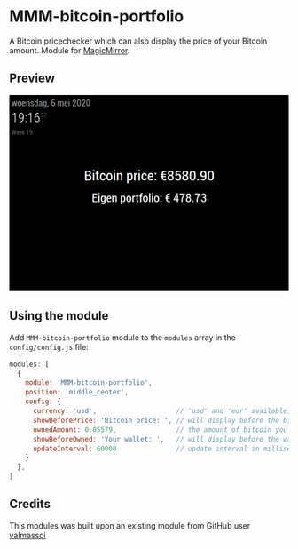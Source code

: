 # MMM-bitcoin-portfolio
A Bitcoin pricechecker which can also display the price of your Bitcoin amount.
Module for <a href="https://github.com/MichMich/MagicMirror">MagicMirror</a>.

## Preview
![preview](preview.png)

## Using the module
Add `MMM-bitcoin-portfolio` module to the `modules` array in the `config/config.js` file:
````javascript
modules: [
  {
    module: 'MMM-bitcoin-portfolio',
    position: 'middle_center',
    config: {
      currency: 'usd',                    // 'usd' and 'eur' available, defaults to 'usd'
      showBeforePrice: 'Bitcoin price: ', // will display before the bitcoin price
      ownedAmount: 0.05579,               // the amount of bitcoin you own yourself
      showBeforeOwned: 'Your wallet: ',   // will display before the wallet value
      updateInterval: 60000               // update interval in milliseconds,
    }
  },
]
````

## Credits
This modules was built upon an existing module from GitHub user [valmassoi](https://github.com/valmassoi/MMM-bitcoin)